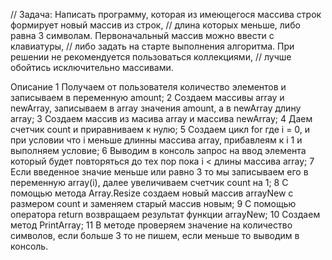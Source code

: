 // Задача: Написать программу, которая из имеющегося массива строк формирует новый массив из строк,
// длина которых меньше, либо равна 3 символам. Первоначальный массив можно ввести с клавиатуры, 
// либо задать на старте выполнения алгоритма. При решении не рекомендуется пользоваться коллекциями, 
// лучше обойтись исключительно массивами.



Описание
1 Получаем от пользователя количество элементов и записываем в переменную amount;
2 Создаем массивы array и newArray, записываем в array значения amount, а в newArray длину array;
3 Создаем массив из масива array и массива newArray;
4 Даем счетчик count и приравниваем к нулю;
5 Создаем цикл for где i = 0, и при условии что i меньше длинны массива array, прибавлеям к i 1 и выполняем условие;
6 Выводим в консоль запрос на ввод элемента который будет повторяться до тех пор пока i < длины массива array;
7 Если введенное значие меньше или равно 3 то мы записываем его в переменную array(i), далее увеличиваем счетчик count на 1;
8 С помощью метода Array.Resize создаем новый массив arrayNew с размером count и заменяем старый массив новым;
9 С помощью оператора return возвращаем результат функции arrayNew;
10 Создаем метод PrintArray;
11 В методе проверяем значение на количество символов, если больше 3 то не пишем, если меньше то выводим в консоль.